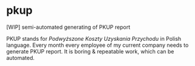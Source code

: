 # pkup
[WIP] semi-automated generating of PKUP report

PKUP stands for *Podwyższone Koszty Uzyskania Przychodu* in Polish language. Every month every employee of my current company needs to generate PKUP report. It is boring & repeatable work, which can be automated.

